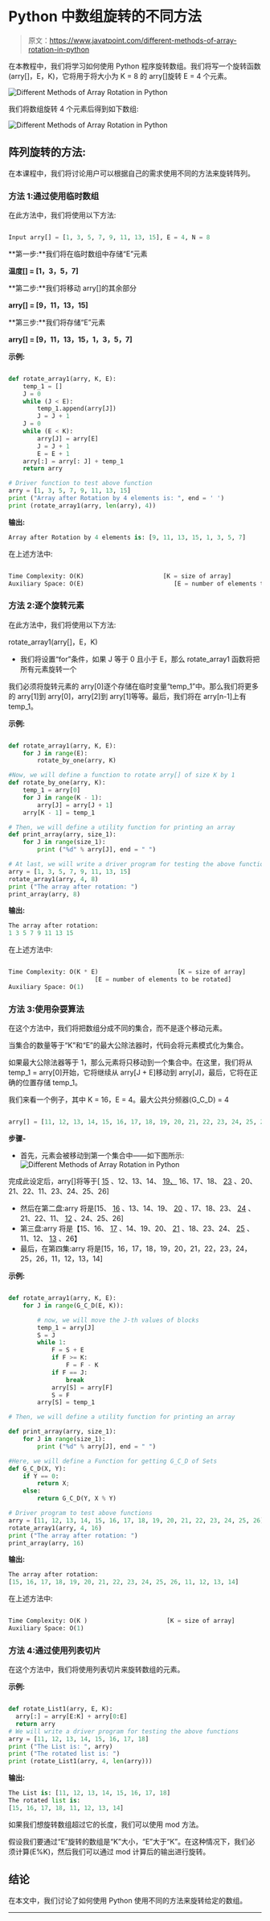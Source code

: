 # Python 中数组旋转的不同方法

> 原文：<https://www.javatpoint.com/different-methods-of-array-rotation-in-python>

在本教程中，我们将学习如何使用 Python 程序旋转数组。我们将写一个旋转函数(arry[]，E，K)，它将用于将大小为 K = 8 的 arry[]旋转 E = 4 个元素。

![Different Methods of Array Rotation in Python](img/133930bde9dbf285af0fb5c512ac2b3c.png)

我们将数组旋转 4 个元素后得到如下数组:

![Different Methods of Array Rotation in Python](img/a014d99f8b83b37f0850c49a97f4083c.png)

## 阵列旋转的方法:

在本课程中，我们将讨论用户可以根据自己的需求使用不同的方法来旋转阵列。

### 方法 1:通过使用临时数组

在此方法中，我们将使用以下方法:

```py

Input arry[] = [1, 3, 5, 7, 9, 11, 13, 15], E = 4, N = 8

```

**第一步:**我们将在临时数组中存储“E”元素

**温度[] = [1，3，5，7]**

**第二步:**我们将移动 arry[]的其余部分

**arry[] = [9，11，13，15]**

**第三步:**我们将存储“E”元素

**arry[] = [9，11，13，15，1，3，5，7]**

**示例:**

```py

def rotate_array1(arry, K, E):
    temp_1 = []
    J = 0
    while (J < E):
        temp_1.append(arry[J])
        J = J + 1
    J = 0
    while (E < K):
        arry[J] = arry[E]
        J = J + 1
        E = E + 1
    arry[:] = arry[: J] + temp_1
    return arry

# Driver function to test above function
arry = [1, 3, 5, 7, 9, 11, 13, 15]
print ("Array after Rotation by 4 elements is: ", end = ' ')
print (rotate_array1(arry, len(arry), 4))

```

**输出:**

```py
Array after Rotation by 4 elements is: [9, 11, 13, 15, 1, 3, 5, 7]

```

在上述方法中:

```py

Time Complexity: O(K)                      [K = size of array]
Auxiliary Space: O(E)                         [E = number of elements to be rotated]

```

### 方法 2:逐个旋转元素

在此方法中，我们将使用以下方法:

rotate_array1(arry[]，E，K)

*   我们将设置“for”条件，如果 J 等于 0 且小于 E，那么 rotate_array1 函数将把所有元素旋转一个

我们必须将旋转元素的 arry[0]逐个存储在临时变量“temp_1”中。那么我们将更多的 arry[1]到 arry[0]，arry[2]到 arry[1]等等。最后，我们将在 arry[n-1]上有 temp_1。

**示例:**

```py

def rotate_array1(arry, K, E):
    for J in range(E):
        rotate_by_one(arry, K)

#Now, we will define a function to rotate arry[] of size K by 1
def rotate_by_one(arry, K):
    temp_1 = arry[0]
    for J in range(K - 1):
        arry[J] = arry[J + 1]
    arry[K - 1] = temp_1

# Then, we will define a utility function for printing an array
def print_array(arry, size_1):
    for J in range(size_1):
        print ("%d" % arry[J], end = " ")

# At last, we will write a driver program for testing the above functions 
arry = [1, 3, 5, 7, 9, 11, 13, 15]
rotate_array1(arry, 4, 8)
print ("The array after rotation: ") 
print_array(arry, 8)

```

**输出:**

```py
The array after rotation: 
1 3 5 7 9 11 13 15

```

在上述方法中:

```py

Time Complexity: O(K * E)                      [K = size of array]
						[E = number of elements to be rotated]
Auxiliary Space: O(1)                         

```

### 方法 3:使用杂耍算法

在这个方法中，我们将把数组分成不同的集合，而不是逐个移动元素。

当集合的数量等于“K”和“E”的最大公除法器时，代码会将元素模式化为集合。

如果最大公除法器等于 1，那么元素将只移动到一个集合中。在这里，我们将从 temp_1 = arry[0]开始，它将继续从 arry[J + E]移动到 arry[J]，最后，它将在正确的位置存储 temp_1。

我们来看一个例子，其中 K = 16，E = 4。最大公共分频器(G_C_D) = 4

```py

arry[] = [11, 12, 13, 14, 15, 16, 17, 18, 19, 20, 21, 22, 23, 24, 25, 26]

```

**步骤-**

*   首先，元素会被移动到第一个集合中——如下图所示:
    ![Different Methods of Array Rotation in Python](img/5b2d94b93fa0fa84a178124f191486a1.png)

完成此设定后，arry[]将等于[ <u>15</u> 、12、13、14、 <u>19、</u> 16、17、18、 <u>23</u> 、20、21、22、11、23、24、25、26]

*   然后在第二盘:arry 将是[15、 <u>16</u> 、13、14、19、 <u>20</u> 、17、18、23、 <u>24</u> 、21、22、11、 <u>12</u> 、24、25、26]
*   第三盘:arry 将是【15、16、 <u>17</u> 、14、19、20、 <u>21</u> 、18、23、24、 <u>25</u> 、11、12、 <u>13</u> 、26】
*   最后，在第四集:arry 将是[15，16，17，18，19，20，21，22，23，24，25，26，11，12，13，14]

**示例:**

```py

def rotate_array1(arry, K, E):
    for J in range(G_C_D(E, K)):

        # now, we will move the J-th values of blocks
        temp_1 = arry[J]
        S = J
        while 1:
            F = S + E
            if F >= K:
                F = F - K
            if F == J:
                break
            arry[S] = arry[F]
            S = F
        arry[S] = temp_1

# Then, we will define a utility function for printing an array

def print_array(arry, size_1):
    for J in range(size_1):
        print ("%d" % arry[J], end = " ")

#Here, we will define a Function for getting G_C_D of Sets
def G_C_D(X, Y):
    if Y == 0:
        return X;
    else:
        return G_C_D(Y, X % Y)

# Driver program to test above functions
arry = [11, 12, 13, 14, 15, 16, 17, 18, 19, 20, 21, 22, 23, 24, 25, 26]
rotate_array1(arry, 4, 16)
print ("The array after rotation: ") 
print_array(arry, 16)

```

**输出:**

```py
The array after rotation:
[15, 16, 17, 18, 19, 20, 21, 22, 23, 24, 25, 26, 11, 12, 13, 14]

```

在上述方法中:

```py

Time Complexity: O(K )                      [K = size of array]
Auxiliary Space: O(1)                         

```

### 方法 4:通过使用列表切片

在这个方法中，我们将使用列表切片来旋转数组的元素。

**示例:**

```py

def rotate_List1(arry, E, K):
  arry[:] = arry[E:K] + arry[0:E]
  return arry
# We will write a driver program for testing the above functions 
arry = [11, 12, 13, 14, 15, 16, 17, 18]
print ("The List is: ", arry)
print ("The rotated list is: ")
print (rotate_List1(arry, 4, len(arry)))

```

**输出:**

```py
The List is: [11, 12, 13, 14, 15, 16, 17, 18]
The rotated list is: 
[15, 16, 17, 18, 11, 12, 13, 14]

```

如果我们想旋转数组超过它的长度，我们可以使用 mod 方法。

假设我们要通过“E”旋转的数组是“K”大小，“E”大于“K”。在这种情况下，我们必须计算(E%K)，然后我们可以通过 mod 计算后的输出进行旋转。

## 结论

在本文中，我们讨论了如何使用 Python 使用不同的方法来旋转给定的数组。

* * *